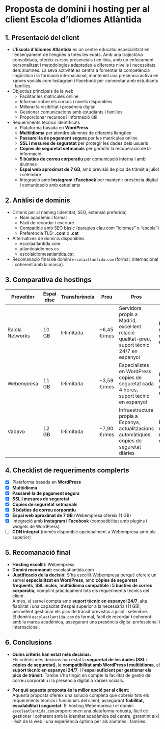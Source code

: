# Proposta de domini i hosting per al client **Escola d’Idiomes Atlàntida**
## 1. Presentació del client
- **L’Escola d’Idiomes Atlàntida** és un centre educatiu especialitzat en l’ensenyament de llengües a totes les edats. Amb una trajectòria consolidada, ofereix cursos presencials i en línia, amb un enfocament personalitzat i metodologies adaptades a diferents nivells i necessitats dels alumnes. La seva activitat es centra a fomentar la competència lingüística i la formació internacional, mantenint una presència activa en xarxes socials com Instagram i Facebook per connectar amb estudiants i famílies.
- Objectius principals de la web
	- Facilitar les matricules online
    - Informar sobre els cursos i nivells disponibles
    - Millorar la visibilitat i presència digital
    - Gestionar comunicacions amb estudiants i famílies
    - Proporcionar recursos i informació útil
- Requeriments tècnics identificats
	- Plataforma basada en **WordPress**
	- **Multiidioma** per atendre alumnes de diferents llengües
	- **Passarel·la de pagament segura** per les matrícules online
	- **SSL i mesures de seguretat** per protegir les dades dels usuaris
	- **Còpies de seguretat setmanals** per garantir la recuperació de la informació
	- **5 bústies de correu corporatiu** per comunicació interna i amb alumnes
	- **Espai web aproximat de 7 GB**, amb previsió de pics de trànsit a juliol i setembre
	- Integració amb **Instagram i Facebook** per mantenir presència digital i comunicació amb estudiants
## 2. Anàlisi de dominis
- Criteris per al naming (identitat, SEO, extensió preferida)
	- Nom acadèmic i formal  
	- Fàcil de recordar i escriure  
	- Compatible amb SEO bàsic (paraules clau com “idiomes” o “escola”)  
	- Preferència TLD: **.com** o **.cat**
- Alternatives de dominis disponibles
	- escolaatlantida.com  
	- atlantidaidiomes.es  
	- escolaidiomesatlantida.cat
- Recomanació final de domini
	`escolaatlantida.com` (formal, internacional i coherent amb la marca).
## 3. Comparativa de hostings
| Proveïdor | Espai disc | Transferència | Preu | Pros | Contres |
|-----------|------------|---------------|------|------|---------|
| Raiola Networks | 10 GB | Il·limitada | ~6,45 €/mes | Servidors propis a Madrid, excel·lent relació qualitat-preu, suport tècnic 24/7 en espanyol | Preu de renovació més elevat |
| Webempresa | 11 GB | Il·limitada | ~3,59 €/mes | Especialistes en WordPress, còpies de seguretat cada 4 hores, suport tècnic en espanyol | Preu de renovació més elevat |
| Vadavo | 12 GB | Il·limitada | ~7,90 €/mes | Infraestructura pròpia a Espanya, actualitzacions automàtiques, còpies de seguretat diàries | Preu de renovació més elevat |

## 4. Checklist de requeriments complerts
- [x] Plataforma basada en **WordPress**
- [x] **Multiidioma**
- [x] **Passarel·la de pagament segura**
- [x] **SSL i mesures de seguretat**
- [x] **Còpies de seguretat setmanals**
- [x] **5 bústies de correu corporatiu**
- [x] **Espai web aproximat de 7 GB** (Webempresa ofereix 11 GB)
- [x] Integració amb **Instagram i Facebook** (compatibilitat amb plugins i widgets de WordPress)
- [ ] **CDN integrat** (només disponible opcionalment a Webempresa amb pla superior)
## 5. Recomanació final
- **Hosting escollit:** Webempresa
- **Domini recomanat:** escolaatlantida.com
- **Justificació de la decisió:**
S’ha escollit Webempresa perquè ofereix un servei **especialitzat en WordPress**, amb **còpies de seguretat freqüents**, **SSL inclòs**, **multiidioma compatible** i **5 bústies de correu corporatiu**, complint pràcticament tots els requeriments tècnics del client.  
A més, el servei compta amb **suport tècnic en espanyol 24/7**, alta fiabilitat i una capacitat d’espai superior a la necessària (11 GB), permetent gestionar els pics de trànsit previstos a juliol i setembre.  
El domini `escolaatlantida.com` és formal, fàcil de recordar i coherent amb la marca acadèmica, assegurant una presència digital professional i internacional.
## 6. Conclusions
- **Quins criteris han estat més decisius:**  
  Els criteris més decisius han estat la **seguretat de les dades (SSL i còpies de seguretat)**, la **compatibilitat amb WordPress i multiidioma**, el **suport tècnic en espanyol 24/7**, i l’**espai suficient per gestionar els pics de trànsit**. També s’ha tingut en compte la facilitat de gestió del correu corporatiu i la presència digital a xarxes socials.

- **Per què aquesta proposta és la millor opció per al client:**  
  Aquesta proposta ofereix una solució completa que cobreix tots els requeriments tècnics i funcionals del client, assegurant **fiabilitat, escalabilitat i seguretat**. El hosting Webempresa i el domini `escolaatlantida.com` proporcionen una plataforma robusta, fàcil de gestionar i coherent amb la identitat acadèmica del centre, garantint així l’èxit de la web i una experiència òptima per als alumnes i famílies.
